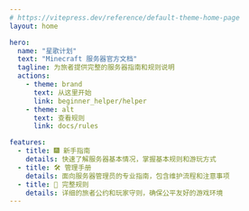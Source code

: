 ```yaml
---
# https://vitepress.dev/reference/default-theme-home-page
layout: home

hero:
  name: "星歌计划"
  text: "Minecraft 服务器官方文档"
  tagline: 为旅者提供完整的服务器指南和规则说明
  actions:
    - theme: brand
      text: 从这里开始
      link: beginner_helper/helper
    - theme: alt
      text: 查看规则
      link: docs/rules

features:
  - title: 🎆 新手指南
    details: 快速了解服务器基本情况，掌握基本规则和游玩方式
  - title: 🛠️ 管理手册
    details: 面向服务器管理员的专业指南，包含维护流程和注意事项
  - title: 📄 完整规则
    details: 详细的旅者公约和玩家守则，确保公平友好的游戏环境
---
```


